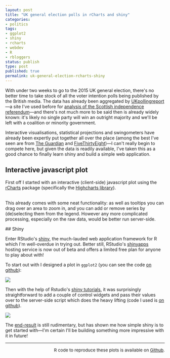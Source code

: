 ```yaml
---
layout: post
title: "UK general election polls in rCharts and shiny"
categories:
- politics
tags:
- ggplot2
- shiny
- rcharts
- webdev
- R
- rbloggers
status: publish
type: post
published: true
permalink: uk-general-election-rcharts-shiny
---
```


With under two weeks to go to the 2015 UK general election, there's no better time to take stock of all the voter intention polls being published by the British media. The data has already been aggregated by [UKpollingreport](http://ukpollingreport.co.uk/voting-intention-2)—a site I've used before for [analysis of the Scottish independence referendum](http://blm.io/blog/scottish-independence-polls/)—and there's not much more to be said then is already widely known: it's likely no single party will win an outright majority and we'll be left with a coalition or minority government.

Interactive visualisations, statistical projections and swingometers have already been expertly put together all over the place (among the best I've seen are from [The Guardian](http://www.theguardian.com/politics/ng-interactive/2015/feb/27/guardian-poll-projection) and [FiveThirtyEight](http://fivethirtyeight.com/interactives/uk-general-election-predictions/))—I can't really begin to compete here, but given the data is readily available, I've taken this as a good chance to finally learn shiny and build a simple web application.

## Interactive javascript plot

<style>
div.highcharts-container{
	margin: 0 auto !important;
};
</style>

First off I started with an interactive (client-side) javascript plot using the [rCharts](http://rcharts.io/) package (specifically the [Highcharts library](http://www.highcharts.com/)).

<div id='ge2015' class="rChart"></div>
<script src="{{ site.baseurl }}/js/ge2015.js"></script>

<br />
This already comes with some neat functionality: as well as tooltips you can drag over an area to zoom in, and you can add or remove series by (de)selecting them from the legend. However any more complicated processing, especially on the raw data, would be better run server-side.

## Shiny

Enter RStudio's [shiny](http://shiny.rstudio.com/), the much-lauded web application framework for R which I'm well-overdue in trying out. Better still, RStudio's [shinyapps](http://www.shinyapps.io/) hosting service is now out of beta and offers a limited free plan for anyone to play about with!

To start out with I designed a plot in <code>ggplot2</code> (you can see the code [on github](https://github.com/blmoore/blogR/blob/master/R/ge2015_polls.R)):

<a href="{{ site.baseurl }}/img/ge2015_ggplot_full.png" target="_blank">
<img class="imgfull" src="{{ site.baseurl }}/img/ge2015_ggplot_thumb.png" />
</a>

Then with the help of Rstudio's [shiny tutorials](http://shiny.rstudio.com/tutorial/), it was surprisingly straightforward to add a couple of control widgets and pass their values over to the server-side script which does the heavy lifting (code I used is [on github](https://github.com/blmoore/blogR/tree/master/shiny/ge2015)).

<a href="http://blmr.shinyapps.io/ge2015/" target="_blank">
<img class="imgfull" src="{{ site.baseurl }}/img/ge2015_shiny.png" />
</a>

The [end-result](https://blmr.shinyapps.io/ge2015/) is still rudimentary, but has shown me how simple shiny is to get started with—I'm certain I'll be building something more impressive with it in future!

<hr />

<p style="text-align:right; font-size: .85rem;">R code to reproduce these
plots is available on
<a href="https://github.com/blmoore/blogR" target="_blank">Github</a>.</p>
